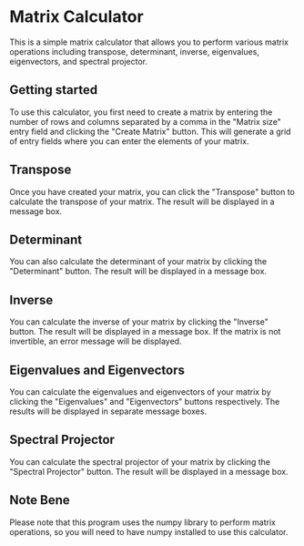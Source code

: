 # Matrix Calculator  

This is a simple matrix calculator that allows you to perform various matrix operations including transpose, determinant, inverse, eigenvalues, eigenvectors, and spectral projector.  

## Getting started  

To use this calculator, you first need to create a matrix by entering the number of rows and columns separated by a comma in the "Matrix size" entry field and clicking the "Create Matrix" button. This will generate a grid of entry fields where you can enter the elements of your matrix.  

## Transpose  

Once you have created your matrix, you can click the "Transpose" button to calculate the transpose of your matrix. The result will be displayed in a message box.  

## Determinant  

You can also calculate the determinant of your matrix by clicking the "Determinant" button. The result will be displayed in a message box.  

## Inverse

You can calculate the inverse of your matrix by clicking the "Inverse" button. The result will be displayed in a message box. If the matrix is not invertible, an error message will be displayed.  

## Eigenvalues and Eigenvectors  

You can calculate the eigenvalues and eigenvectors of your matrix by clicking the "Eigenvalues" and "Eigenvectors" buttons respectively. The results will be displayed in separate message boxes.  

## Spectral Projector  

You can calculate the spectral projector of your matrix by clicking the "Spectral Projector" button. The result will be displayed in a message box.  

## Note Bene  

Please note that this program uses the numpy library to perform matrix operations, so you will need to have numpy installed to use this calculator.  